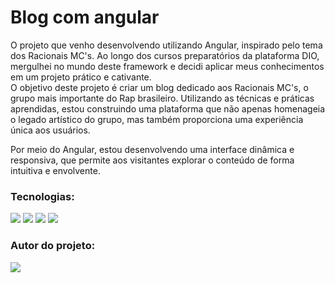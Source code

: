 # Blog com angular

O projeto que venho desenvolvendo utilizando Angular, inspirado pelo tema dos Racionais MC's. Ao longo dos cursos preparatórios da plataforma DIO, mergulhei no mundo deste framework e decidi aplicar meus conhecimentos em um projeto prático e cativante.
<br/>
O objetivo deste projeto é criar um blog dedicado aos Racionais MC's, o grupo mais importante do Rap brasileiro. Utilizando as técnicas e práticas aprendidas, estou construindo uma plataforma que não apenas homenageia o legado artístico do grupo, mas também proporciona uma experiência única aos usuários.

Por meio do Angular, estou desenvolvendo uma interface dinâmica e responsiva, que permite aos visitantes explorar o conteúdo de forma intuitiva e envolvente.

### Tecnologias:

<img src="https://img.shields.io/badge/HTML-239120?style=for-the-badge&logo=html5&logoColor=white" />
<img src="https://img.shields.io/badge/CSS-239120?style=for-the-badge&logo=css3&logoColor=white" />
<img src="https://img.shields.io/badge/TypeScript-007ACC?style=for-the-badge&logo=typescript&logoColor=white" /> 
<img src="https://img.shields.io/badge/Angular-DD0031?style=for-the-badge&logo=angular&logoColor=white" /> 


### Autor do projeto:

<a href="https://www.linkedin.com/in/developer-rian-vieira/">
<img src="https://img.shields.io/badge/LinkedIn-0077B5?style=for-the-badge&logo=linkedin&logoColor=white" />
</a>
